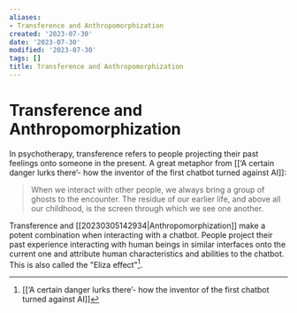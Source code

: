 ```yaml
---
aliases:
- Transference and Anthropomorphization
created: '2023-07-30'
date: '2023-07-30'
modified: '2023-07-30'
tags: []
title: Transference and Anthropomorphization
---
```


# Transference and Anthropomorphization

In psychotherapy, transference refers to people projecting their past feelings onto someone in the present. A great metaphor from [[‘A certain danger lurks there’- how the inventor of the first chatbot turned against AI]]:

>When we interact with other people, we always bring a group of ghosts to the encounter. The residue of our earlier life, and above all our childhood, is the screen through which we see one another.

Transference and [[20230305142934|Anthropomorphization]] make a potent combination when interacting with a chatbot. People project their past experience interacting with human beings in similar interfaces onto the current one and attribute human characteristics and abilities to the chatbot. This is also called the "Eliza effect"[^1].

[^1]:[[‘A certain danger lurks there’- how the inventor of the first chatbot turned against AI]]